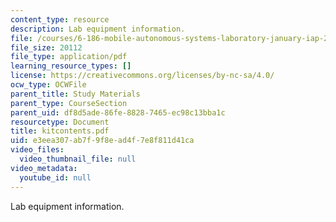 ```yaml
---
content_type: resource
description: Lab equipment information.
file: /courses/6-186-mobile-autonomous-systems-laboratory-january-iap-2005/e3eea307ab7f9f8ead4f7e8f811d41ca_kitcontents.pdf
file_size: 20112
file_type: application/pdf
learning_resource_types: []
license: https://creativecommons.org/licenses/by-nc-sa/4.0/
ocw_type: OCWFile
parent_title: Study Materials
parent_type: CourseSection
parent_uid: df8d5ade-86fe-8828-7465-ec98c13bba1c
resourcetype: Document
title: kitcontents.pdf
uid: e3eea307-ab7f-9f8e-ad4f-7e8f811d41ca
video_files:
  video_thumbnail_file: null
video_metadata:
  youtube_id: null
---
```

Lab equipment information.